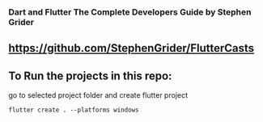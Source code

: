 ### Dart and Flutter The Complete Developers Guide by Stephen Grider

## https://github.com/StephenGrider/FlutterCasts

## To Run the projects in this repo:
go to selected project folder and create flutter project

<code>flutter create . --platforms windows</code>